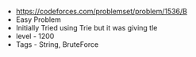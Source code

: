 * https://codeforces.com/problemset/problem/1536/B
* Easy Problem
* Initially Tried using Trie but it was giving tle
* level - 1200
* Tags - String, BruteForce
